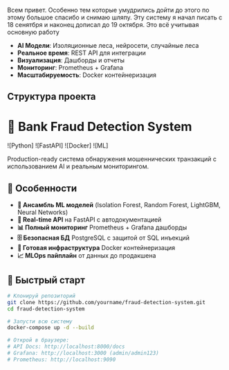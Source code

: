 Всем привет. Особенно тем которые умудрились дойти до этого по этому большое спасибо и снимаю шляпу. Эту систему я начал писать с 18 сенятбря и наконец дописал до 19 октября. Это всё учитывая основную работу

- **AI Модели**: Изоляционные леса, нейросети, случайные леса
- **Реальное время**: REST API для интеграции
- **Визуализация**: Дашборды и отчеты
- **Мониторинг**: Prometheus + Grafana
- **Масштабируемость**: Docker контейнеризация

##  Структура проекта
# 🏦 Bank Fraud Detection System

![Python]
![FastAPI]
![Docker]
![ML]

Production-ready система обнаружения мошеннических транзакций с использованием AI и реальным мониторингом.

## 🎯 Особенности

- **🤖 Ансамбль ML моделей** (Isolation Forest, Random Forest, LightGBM, Neural Networks)
- **🚀 Real-time API** на FastAPI с автодокументацией
- **📊 Полный мониторинг** Prometheus + Grafana дашборды
- **🗄️ Безопасная БД** PostgreSQL с защитой от SQL инъекций
- **🐳 Готовая инфраструктура** Docker контейнеризация
- **📈 MLOps пайплайн** от данных до продакшена

## 🏃 Быстрый старт

```bash
# Клонируй репозиторий
git clone https://github.com/yourname/fraud-detection-system.git
cd fraud-detection-system

# Запусти всю систему
docker-compose up -d --build

# Открой в браузере:
# API Docs: http://localhost:8000/docs
# Grafana: http://localhost:3000 (admin/admin123)
# Prometheus: http://localhost:9090